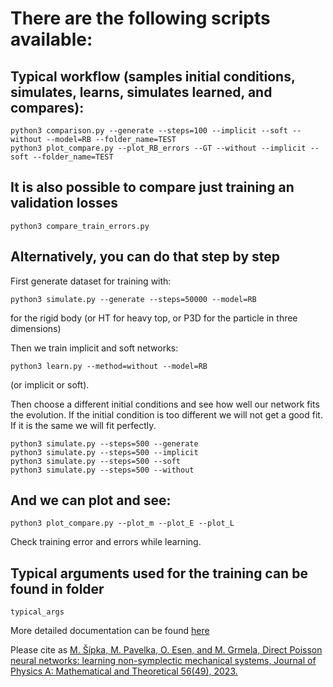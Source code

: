 # There are the following scripts available:

## Typical workflow (samples initial conditions, simulates, learns, simulates learned, and compares):

    python3 comparison.py --generate --steps=100 --implicit --soft --without --model=RB --folder_name=TEST
    python3 plot_compare.py --plot_RB_errors --GT --without --implicit --soft --folder_name=TEST

## It is also possible to compare just training an validation losses 

    python3 compare_train_errors.py

## Alternatively, you can do that step by step
First generate dataset for training with:

    python3 simulate.py --generate --steps=50000 --model=RB

for the rigid body (or HT for heavy top, or P3D for the particle in three dimensions)

Then we train implicit and soft networks:

    python3 learn.py --method=without --model=RB

(or implicit or soft).

Then choose a different initial conditions and see how well our network fits the evolution. If the initial condition is too different we will not get a good fit. If it is the same we will fit perfectly. 

    python3 simulate.py --steps=500 --generate
    python3 simulate.py --steps=500 --implicit
    python3 simulate.py --steps=500 --soft
    python3 simulate.py --steps=500 --without

## And we can plot and see:

    python3 plot_compare.py --plot_m --plot_E --plot_L

Check training error and errors while learning. 

## Typical arguments used for the training can be found in folder 

    typical_args

More detailed documentation can be found [here](https://www.karlin.mff.cuni.cz/~pavelka/direct-poisson-neural-networks/)

Please cite as [M. Šípka, M. Pavelka, O. Esen, and M. Grmela, Direct Poisson neural networks: learning non-symplectic mechanical systems, Journal of Physics A: Mathematical and Theoretical 56(49), 2023.](https://iopscience.iop.org/article/10.1088/1751-8121/ad0803)
